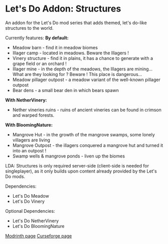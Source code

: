 # Let's Do Addon: Structures

An addon for the Let's Do mod series that adds themed, let's do-like structures to the world.

Currently features:
**By default:**
* Meadow barn - find it in meadow biomes
* Illager camp - located in meadows. Beware the Illagers !
* Vinery structure - find it in plains, it has a chance to generate with a grape field or an orchard !
* Illager mine - in the depth of the meadows, the Illagers are mining... What are they looking for ? Beware ! This place is dangerous...
* Meadow pillager outpost - a meadow variant of the well-known pillager outpost
* Bear dens - a small bear den in which bears spawn

**With NetherVinery:**
* Nether vineries ruins - ruins of ancient vineries can be found in crimson and warped forests.

**With BloomingNature:**
* Mangrove Hut - in the growth of the mangrove swamps, some lonely villagers are living
* Mangrove Outpost - the illagers conquered a mangrove hut and turned it into an outpost !
* Swamp wells & mangrove ponds - liven up the biomes

LDA: Structures is only required server-side (client-side is needed for singleplayer), as it only builds upon content already provided by the Let's Do mods.

Dependencies:
* Let's Do Meadow
* Let's Do Vinery

Optional Dependencies:
* Let's Do NetherVinery
* Let's Do BloomingNature

[Modrinth page](https://modrinth.com/datapack/lets-do-addon-structures)
[Curseforge page](https://www.curseforge.com/minecraft/mc-mods/lets-do-addon-structures)
